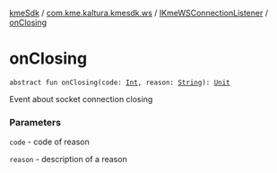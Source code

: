 [kmeSdk](../../index.md) / [com.kme.kaltura.kmesdk.ws](../index.md) / [IKmeWSConnectionListener](index.md) / [onClosing](./on-closing.md)

# onClosing

`abstract fun onClosing(code: `[`Int`](https://kotlinlang.org/api/latest/jvm/stdlib/kotlin/-int/index.html)`, reason: `[`String`](https://kotlinlang.org/api/latest/jvm/stdlib/kotlin/-string/index.html)`): `[`Unit`](https://kotlinlang.org/api/latest/jvm/stdlib/kotlin/-unit/index.html)

Event about socket connection closing

### Parameters

`code` - code of reason

`reason` - description of a reason